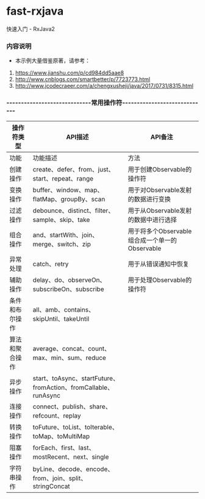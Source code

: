 # fast-rxjava
快速入门 - RxJava2

### 内容说明
* 本示例大量借鉴原著，请参考：
1. https://www.jianshu.com/p/cd984dd5aae8
2. http://www.cnblogs.com/smartbetter/p/7723773.html
3. http://www.jcodecraeer.com/a/chengxusheji/java/2017/0731/8315.html


### -----------------------------常用操作符-----------------------------
|操作符类型       |API描述                                                         |API备注
| ------ | ------ | ------ |
|功能            |功能描述                                                         |方法
|创建操作	        |create、defer、from、just、start、repeat、range                   |用于创建Observable的操作符
|变换操作	        |buffer、window、map、flatMap、groupBy、scan                       |用于对Observable发射的数据进行变换
|过滤操作	        |debounce、distinct、filter、sample、skip、take                    |用于从Observable发射的数据中进行选择
|组合操作	        |and、startWith、join、merge、switch、zip                          |用于将多个Observable组合成一个单一的Observable
|异常处理	        |catch、retry                                                     |用于从错误通知中恢复
|辅助操作	        |delay、do、observeOn、subscribeOn、subscribe                      |用于处理Observable的操作符
|条件和布尔操作	|all、amb、contains、skipUntil、takeUntil							  |
|算法和聚合操作	|average、concat、count、max、min、sum、reduce					  |
|异步操作		    |start、toAsync、startFuture、fromAction、fromCallable、runAsync	  |
|连接操作		    |connect、publish、share、refcount、replay						  |
|转换操作		    |toFuture、toList、toIterable、toMap、toMultiMap					  |
|阻塞操作		    |forEach、first、last、mostRecent、next、single					  |
|字符串操作		|byLine、decode、encode、from、join、split、stringConcat			  |
